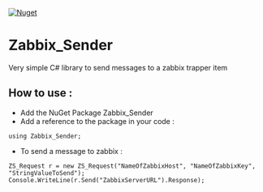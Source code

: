 
[![Nuget](https://img.shields.io/nuget/v/Zabbix_Sender.svg?style=plastic)](https://www.nuget.org/packages/Zabbix_Sender)

# Zabbix_Sender
Very simple C# library to send messages to a zabbix trapper item

## How to use :

* Add the NuGet Package Zabbix_Sender
* Add a reference to the package in your code :
```
using Zabbix_Sender;
```

* To send a message to zabbix :
```
ZS_Request r = new ZS_Request("NameOfZabbixHost", "NameOfZabbixKey", "StringValueToSend");
Console.WriteLine(r.Send("ZabbixServerURL").Response);
```
        


